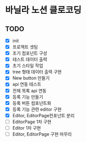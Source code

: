 # 바닐라 노션 클로코딩
## TODO
- [x] init
- [x] 프로젝트 셋팅
- [x] 초기 컴포넌트 구성
- [x] 테스트 데이터 출력
- [x] 초기 스타일 작업
- [x] tree 형태 데이터 출력 구현
- [x] New button 만들기
- [x] api 연동 테스트
- [x] 전체 목록 api 연동
- [x] 등록 기능 만들기
- [x] 등록 버튼 컴포넌트화
- [x] 등록 기능 관련 editor 구현
- [x] Editor, EditorPage컨포넌트 분리
- [ ] EditorPage 1차 구현
- [ ] Editor 1차 구현
- [ ] Editor, EditorPage 구현 마무리